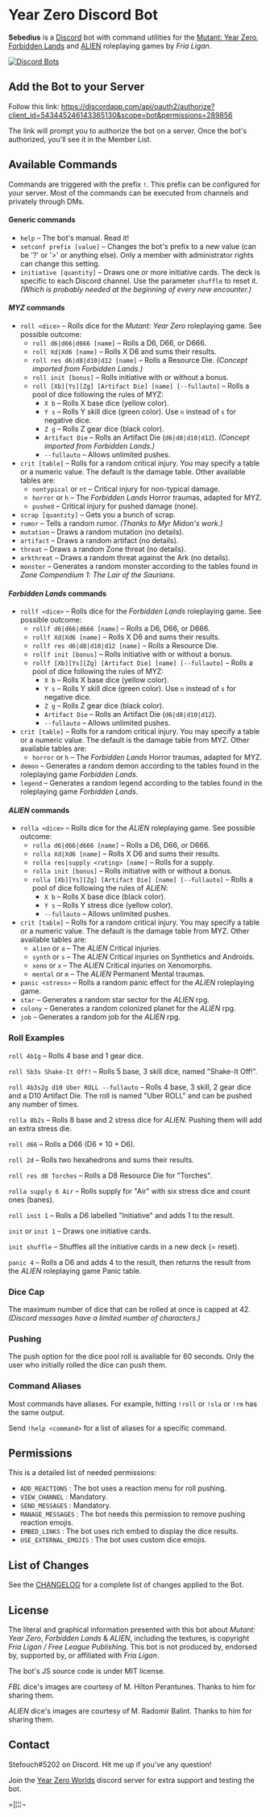 # Year Zero Discord Bot

**Sebedius** is a [Discord](https://discordapp.com) bot with command utilities for the [Mutant: Year Zero](http://frialigan.se/en/games/mutant-year-zero/), [Forbidden Lands](https://frialigan.se/en/games/forbidden-lands/) and [ALIEN](https://alien-rpg.com/) roleplaying games by *Fria Ligan*.


[![Discord Bots](https://discordbots.org/api/widget/status/543445246143365130.svg)](https://discordbots.org/bot/543445246143365130)

## Add the Bot to your Server

Follow this link: https://discordapp.com/api/oauth2/authorize?client_id=543445246143365130&scope=bot&permissions=289856

The link will prompt you to authorize the bot on a server. Once the bot's authorized, you'll see it in the Member List.

## Available Commands

Commands are triggered with the prefix `!`. This prefix can be configured for your server. Most of the commands can be executed from channels and privately through DMs.

#### Generic commands

* `help` – The bot's manual. Read it!
* `setconf prefix [value]` – Changes the bot's prefix to a new value (can be '?' or '>' or anything else). Only a member with administrator rights can change this setting.
* `initiative [quantity]` – Draws one or more initiative cards. The deck is specific to each Discord channel. Use the parameter `shuffle` to reset it. *(Which is probably needed at the beginning of every new encounter.)*

#### *MYZ* commands

* `roll <dice>` – Rolls dice for the *Mutant: Year Zero* roleplaying game. See possible outcome:
  * `roll d6|d66|d666 [name]` – Rolls a D6, D66, or D666.
  * `roll Xd|Xd6 [name]` – Rolls X D6 and sums their results.
  * `roll res d6|d8|d10|d12 [name]` – Rolls a Resource Die. *(Concept imported from Forbidden Lands.)*
  * `roll init [bonus]` – Rolls initiative with or without a bonus.
  * `roll [Xb][Ys][Zg] [Artifact Die] [name] [--fullauto]` – Rolls a pool of dice following the rules of MYZ:
    * `X b` – Rolls X base dice (yellow color).
    * `Y s` – Rolls Y skill dice (green color). Use `n` instead of `s` for negative dice.
    * `Z g` – Rolls Z gear dice (black color).
    * `Artifact Die` – Rolls an Artifact Die (`d6|d8|d10|d12`). *(Concept imported from Forbidden Lands.)*
    * `--fullauto` – Allows unlimited pushes.
* `crit [table]` – Rolls for a random critical injury. You may specify a table or a numeric value. The default is the damage table. Other available tables are:
  * `nontypical` or `nt` – Critical injury for non-typical damage.
  * `horror` or `h` – The *Forbidden Lands* Horror traumas, adapted for MYZ.
  * `pushed` – Critical injury for pushed damage (none).
* `scrap [quantity]` – Gets you a bunch of scrap.
* `rumor` – Tells a random rumor. *(Thanks to Myr Midon's work.)*
* `mutation` – Draws a random mutation (no details).
* `artifact` – Draws a random artifact (no details).
* `threat` – Draws a random Zone threat (no details).
* `arkthreat` – Draws a random threat against the Ark (no details).
* `monster` – Generates a random monster according to the tables found in *Zone Compendium 1: The Lair of the Saurians*.

#### *Forbidden Lands* commands

* `rollf <dice>` – Rolls dice for the *Forbidden Lands* roleplaying game. See possible outcome:
  * `rollf d6|d66|d666 [name]` – Rolls a D6, D66, or D666.
  * `rollf Xd|Xd6 [name]` – Rolls X D6 and sums their results.
  * `rollf res d6|d8|d10|d12 [name]` – Rolls a Resource Die.
  * `rollf init [bonus]` – Rolls initiative with or without a bonus.
  * `rollf [Xb][Ys][Zg] [Artifact Die] [name] [--fullauto]` – Rolls a pool of dice following the rules of MYZ:
    * `X b` – Rolls X base dice (yellow color).
    * `Y s` – Rolls Y skill dice (green color). Use `n` instead of `s` for negative dice.
    * `Z g` – Rolls Z gear dice (black color).
    * `Artifact Die` – Rolls an Artifact Die (`d6|d8|d10|d12`).
    * `--fullauto` – Allows unlimited pushes.
* `crit [table]` – Rolls for a random critical injury. You may specify a table or a numeric value. The default is the damage table from MYZ. Other available tables are:
  * `horror` or `h` – The *Forbidden Lands* Horror traumas, adapted for MYZ.
* `demon` – Generates a random demon according to the tables found in the roleplaying game *Forbidden Lands*.
* `legend` – Generates a random legend according to the tables found in the roleplaying game *Forbidden Lands*.

#### *ALIEN* commands

* `rolla <dice>` – Rolls dice for the *ALIEN* roleplaying game. See possible outcome:
  * `rolla d6|d66|d666 [name]` – Rolls a D6, D66, or D666.
  * `rolla Xd|Xd6 [name]` – Rolls X D6 and sums their results.
  * `rolla res|supply <rating> [name]` – Rolls for a supply.
  * `rolla init [bonus]` – Rolls initiative with or without a bonus.
  * `rolla [Xb][Ys][Zg] [Artifact Die] [name] [--fullauto]` – Rolls a pool of dice following the rules of *ALIEN*:
    * `X b` – Rolls X base dice (black color).
    * `Y s` – Rolls Y stress dice (yellow color).
    * `--fullauto` – Allows unlimited pushes.
* `crit [table]` – Rolls for a random critical injury. You may specify a table or a numeric value. The default is the damage table from MYZ. Other available tables are:
  * `alien` or `a` – The *ALIEN* Critical injuries.
  * `synth` or `s` – The *ALIEN* Critical injuries on Synthetics and Androids.
  * `xeno` or `x` – The *ALIEN* Critical injuries on Xenomorphs.
  * `mental` or `m` – The *ALIEN* Permanent Mental traumas.
* `panic <stress>` – Rolls a random panic effect for the *ALIEN* roleplaying game.
* `star` – Generates a random star sector for the *ALIEN* rpg.
* `colony` – Generates a random colonized planet for the *ALIEN* rpg.
* `job` – Generates a random job for the *ALIEN* rpg.

### Roll Examples

`roll 4b1g` – Rolls 4 base and 1 gear dice.

`roll 5b3s Shake-It Off!` – Rolls 5 base, 3 skill dice, named "Shake-It Off!".

`roll 4b3s2g d10 Uber ROLL --fullauto` – Rolls 4 base, 3 skill, 2 gear dice and a D10 Artifact Die. The roll is named "Uber ROLL" and can be pushed any number of times. 

`rolla 8b2s` – Rolls 8 base and 2 stress dice for *ALIEN*. Pushing them will add an extra stress die.

`roll d66` – Rolls a D66 (D6 × 10 + D6).

`roll 2d` – Rolls two hexahedrons and sums their results.

`roll res d8 Torches` – Rolls a D8 Resource Die for "Torches".

`rolla supply 6 Air` – Rolls supply for "Air" with six stress dice and count ones (banes).

`roll init 1` – Rolls a D6 labelled "Initiative" and adds 1 to the result.

`init` or `init 1` – Draws one initiative cards.

`init shuffle` – Shuffles all the initiative cards in a new deck (= reset).

`panic 4` – Rolls a D6 and adds 4 to the result, then returns the result from the *ALIEN* roleplaying game Panic table.


### Dice Cap

The maximum number of dice that can be rolled at once is capped at 42. *(Discord messages have a limited number of characters.)*

### Pushing

The push option for the dice pool roll is available for 60 seconds. Only the user who initially rolled the dice can push them.

### Command Aliases

Most commands have aliases. For example, hitting `!roll` or `!sla` or `!rm` has the same output.

Send `!help <command>` for a list of aliases for a specific command.

## Permissions

This is a detailed list of needed permissions:

* `ADD_REACTIONS` : The bot uses a reaction menu for roll pushing.
* `VIEW_CHANNEL` : Mandatory.
* `SEND_MESSAGES` : Mandatory.
* `MANAGE_MESSAGES` : The bot needs this permission to remove pushing reaction emojis.
* `EMBED_LINKS` : The bot uses rich embed to display the dice results.
* `USE_EXTERNAL_EMOJIS` : The bot uses custom dice emojis.

## List of Changes

See the [CHANGELOG](https://github.com/Stefouch/sebedius-myz-discord-bot/blob/master/CHANGELOG.md#changelog) for a complete list of changes applied to the Bot.

## License

The literal and graphical information presented with this bot about *Mutant: Year Zero*, *Forbidden Lands* & *ALIEN*, including the textures, is copyright *Fria Ligan / Free League Publishing*. This bot is not produced by, endorsed by, supported by, or affiliated with *Fria Ligan*.

The bot's JS source code is under MIT license.

*FBL* dice's images are courtesy of M. Hilton Perantunes. Thanks to him for sharing them.

*ALIEN* dice's images are courtesy of M. Radomir Balint. Thanks to him for sharing them.

## Contact

Stefouch#5202 on Discord. Hit me up if you've any question!

Join the [Year Zero Worlds](https://discord.gg/ftxkYZn) discord server for extra support and testing the bot.

=]¦¦¦¬ 